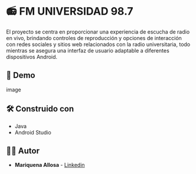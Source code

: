 # 📻 FM UNIVERSIDAD 98.7
El proyecto se centra en proporcionar una experiencia de escucha de radio en vivo, brindando controles de reproducción y opciones de interacción con redes sociales y 
sitios web relacionados con la radio universitaria, todo mientras se asegura una interfaz de usuario adaptable a diferentes dispositivos Android.


## 📱 Demo

image



## 🛠 Construido con

* Java
* Android Studio


## 👩🏻 Autor 

* **Mariquena Allosa** - [Linkedin](https://www.linkedin.com/in/mariquenaallosa/)

